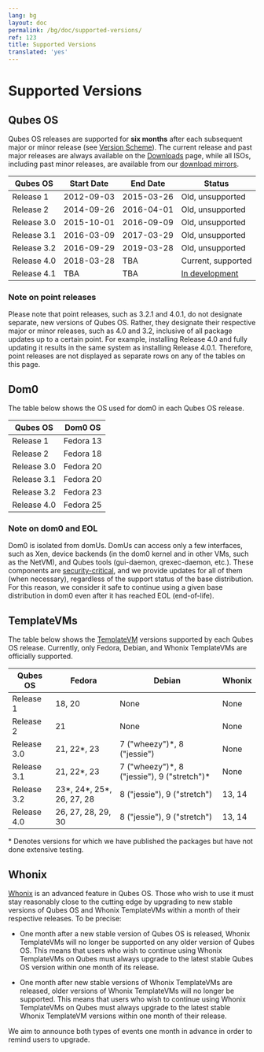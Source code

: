 ```yaml
---
lang: bg
layout: doc
permalink: /bg/doc/supported-versions/
ref: 123
title: Supported Versions
translated: 'yes'
---
```


Supported Versions
==================

Qubes OS
--------
Qubes OS releases are supported for **six months** after each subsequent major
or minor release (see [Version Scheme]). The current release and past major
releases are always available on the [Downloads] page, while all ISOs, including
past minor releases, are available from our [download mirrors].

| Qubes OS      | Start Date | End Date   | Status                  |
| ------------- | ---------- | ---------- | ----------------------- |
| Release 1     | 2012-09-03 | 2015-03-26 | Old, unsupported        |
| Release 2     | 2014-09-26 | 2016-04-01 | Old, unsupported        |
| Release 3.0   | 2015-10-01 | 2016-09-09 | Old, unsupported        |
| Release 3.1   | 2016-03-09 | 2017-03-29 | Old, unsupported        |
| Release 3.2   | 2016-09-29 | 2019-03-28 | Old, unsupported        |
| Release 4.0   | 2018-03-28 | TBA        | Current, supported      |
| Release 4.1   | TBA        | TBA        | [In development][4.1]   |

### Note on point releases ###

Please note that point releases, such as 3.2.1 and 4.0.1, do not designate
separate, new versions of Qubes OS. Rather, they designate their respective
major or minor releases, such as 4.0 and 3.2, inclusive of all package updates
up to a certain point. For example, installing Release 4.0 and fully updating it
results in the same system as installing Release 4.0.1. Therefore, point
releases are not displayed as separate rows on any of the tables on this page.

Dom0
----
The table below shows the OS used for dom0 in each Qubes OS release.

| Qubes OS      | Dom0 OS   |
| ------------- | --------- |
| Release 1     | Fedora 13 |
| Release 2     | Fedora 18 |
| Release 3.0   | Fedora 20 |
| Release 3.1   | Fedora 20 |
| Release 3.2   | Fedora 23 |
| Release 4.0   | Fedora 25 |

### Note on dom0 and EOL ###

Dom0 is isolated from domUs. DomUs can access only a few interfaces,
such as Xen, device backends (in the dom0 kernel and in other VMs, such as the
NetVM), and Qubes tools (gui-daemon, qrexec-daemon, etc.). These components are
[security-critical], and we provide updates for all of them (when necessary),
regardless of the support status of the base distribution. For this reason, we
consider it safe to continue using a given base distribution in dom0 even after
it has reached EOL (end-of-life).


TemplateVMs
-----------
The table below shows the [TemplateVM] versions supported by each Qubes OS
release. Currently, only Fedora, Debian, and Whonix TemplateVMs are officially supported.

| Qubes OS      | Fedora                       | Debian                                        | Whonix |
| ------------- | ---------------------------- | --------------------------------------------- | ------ |
| Release 1     | 18, 20                       | None                                          | None   |
| Release 2     | 21                           | None                                          | None   |
| Release 3.0   | 21, 22\*, 23                 | 7 ("wheezy")\*, 8 ("jessie")                  | None   |
| Release 3.1   | 21, 22\*, 23                 | 7 ("wheezy")\*, 8 ("jessie"), 9 ("stretch")\* | None   |
| Release 3.2   | 23\*, 24\*, 25\*, 26, 27, 28 | 8 ("jessie"), 9 ("stretch")                   | 13, 14 |
| Release 4.0   | 26, 27, 28, 29, 30           | 8 ("jessie"), 9 ("stretch")                   | 13, 14 |

\* Denotes versions for which we have published the packages but have not done
extensive testing.


Whonix
------

[Whonix] is an advanced feature in Qubes OS.
Those who wish to use it must stay reasonably close to the cutting edge by upgrading to new stable versions of Qubes OS and Whonix TemplateVMs within a month of their respective releases.
To be precise:

 * One month after a new stable version of Qubes OS is released, Whonix TemplateVMs will no longer be supported on any older version of Qubes OS.
   This means that users who wish to continue using Whonix TemplateVMs on Qubes must always upgrade to the latest stable Qubes OS version within one month of its release.

 * One month after new stable versions of Whonix TemplateVMs are released, older versions of Whonix TemplateVMs will no longer be supported.
   This means that users who wish to continue using Whonix TemplateVMs on Qubes must always upgrade to the latest stable Whonix TemplateVM versions within one month of their release.

We aim to announce both types of events one month in advance in order to remind users to upgrade.


[Version Scheme]: /bg/doc/version-scheme/
[Downloads]: /bg/downloads/
[download mirrors]: /bg/downloads/#mirrors
[security-critical]: /bg/doc/security-critical-code/
[TemplateVM]: /bg/doc/templates/
[extended support]: /news/2018/03/28/qubes-40/#the-past-and-the-future
[4.1]: https://github.com/QubesOS/qubes-issues/issues?utf8=%E2%9C%93&q=is%3Aissue+milestone%3A%22Release+4.1%22+
[Whonix]: /bg/doc/whonix/